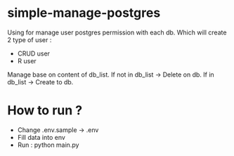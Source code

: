 # simple-manage-postgres
Using for manage user postgres permission with each db.
Which will create 2 type of user :
- CRUD user
- R user

Manage base on content of db_list. If not in db_list -> Delete on db. If in db_list -> Create to db.

# How to run ?
- Change .env.sample -> .env
- Fill data into env
- Run : python main.py